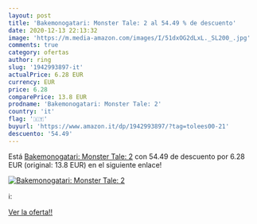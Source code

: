 ```yaml
---
layout: post
title: 'Bakemonogatari: Monster Tale: 2 al 54.49 % de descuento'
date: 2020-12-13 22:13:32
image: 'https://m.media-amazon.com/images/I/51dxOG2dLxL._SL200_.jpg'
comments: true
category: ofertas
author: ring
slug: '1942993897-it'
actualPrice: 6.28 EUR
currency: EUR
price: 6.28
comparePrice: 13.8 EUR
prodname: 'Bakemonogatari: Monster Tale: 2'
country: 'it'
flag: '🇮🇹'
buyurl: 'https://www.amazon.it/dp/1942993897/?tag=tolees00-21'
descuento: '54.49'
---
```


Está [Bakemonogatari: Monster Tale: 2](https://www.amazon.it/dp/1942993897/?tag=tolees00-21) con 54.49 de descuento por 6.28 EUR (original: 13.8 EUR) en el siguiente enlace!

[![Bakemonogatari: Monster Tale: 2](https://m.media-amazon.com/images/I/51dxOG2dLxL._SL200_.jpg)](https://www.amazon.it/dp/1942993897/?tag=tolees00-21)

ℹ️:


[Ver la oferta!!](https://www.amazon.it/dp/1942993897/?tag=tolees00-21)
